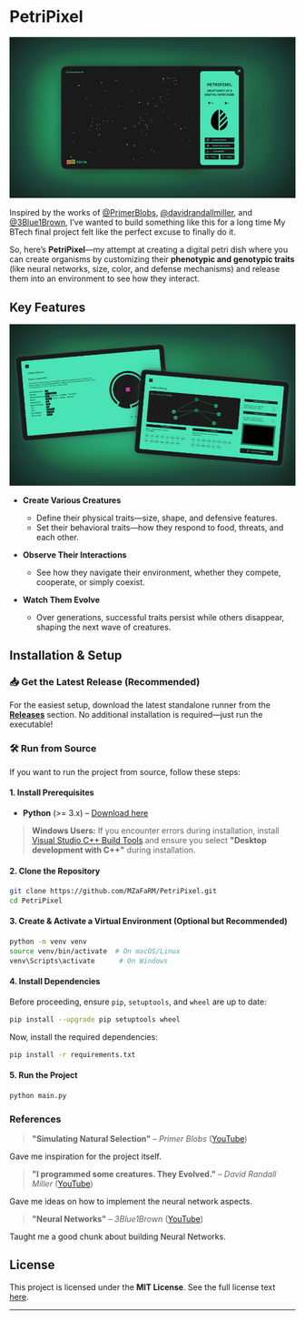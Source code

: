 # PetriPixel

![Home Screen](./docs/images/home-beautified.png)

Inspired by the works of [@PrimerBlobs](https://www.youtube.com/@PrimerBlobs), [@davidrandallmiller](https://www.youtube.com/@davidrandallmiller), and [@3Blue1Brown](https://www.youtube.com/@3Blue1Brown), I’ve wanted to build something like this for a long time My BTech final project felt like the perfect excuse to finally do it.

So, here’s **PetriPixel**—my attempt at creating a digital petri dish where you can create organisms by customizing their **phenotypic and genotypic traits** (like neural networks, size, color, and defense mechanisms) and release them into an environment to see how they interact.

## Key Features

![Laboratory](./docs/images/lab-beautified.png)

-   **Create Various Creatures**

    -   Define their physical traits—size, shape, and defensive features.
    -   Set their behavioral traits—how they respond to food, threats, and each other.

-   **Observe Their Interactions**

    -   See how they navigate their environment, whether they compete, cooperate, or simply coexist.

-   **Watch Them Evolve**
    -   Over generations, successful traits persist while others disappear, shaping the next wave of creatures.

## Installation & Setup

### 📥 **Get the Latest Release (Recommended)**

For the easiest setup, download the latest standalone runner from the **[Releases](https://github.com/MZaFaRM/PetriPixel/releases/)** section. No additional installation is required—just run the executable!

### 🛠 **Run from Source**

If you want to run the project from source, follow these steps:

#### **1. Install Prerequisites**

-   **Python** (>= 3.x) – [Download here](https://www.python.org/downloads/)

> **Windows Users:** If you encounter errors during installation, install [Visual Studio C++ Build Tools](https://visualstudio.microsoft.com/visual-cpp-build-tools/) and ensure you select **"Desktop development with C++"** during installation.

#### **2. Clone the Repository**

```bash
git clone https://github.com/MZaFaRM/PetriPixel.git
cd PetriPixel
```

#### **3. Create & Activate a Virtual Environment (Optional but Recommended)**

```bash
python -m venv venv
source venv/bin/activate  # On macOS/Linux
venv\Scripts\activate      # On Windows
```

#### **4. Install Dependencies**

Before proceeding, ensure `pip`, `setuptools`, and `wheel` are up to date:

```bash
pip install --upgrade pip setuptools wheel
```

Now, install the required dependencies:

```bash
pip install -r requirements.txt
```

#### **5. Run the Project**

```bash
python main.py
```

### References

>   **"Simulating Natural Selection"** – _Primer Blobs_ ([YouTube](https://youtu.be/0ZGbIKd0XrM))  

Gave me inspiration for the project itself.
>   **"I programmed some creatures. They Evolved."** – _David Randall Miller_ ([YouTube](https://youtu.be/N3tRFayqVtk))  

Gave me ideas on how to implement the neural network aspects.
>   **"Neural Networks"** – _3Blue1Brown_ ([YouTube](https://youtube.com/playlist?list=PLZHQObOWTQDNU6R1_67000Dx_ZCJB-3pi&si=n2Z-eqO5R8f-HR5O))
    
Taught me a good chunk about building Neural Networks.

## License

This project is licensed under the **MIT License**. See the full license text [here](LICENSE).

---
